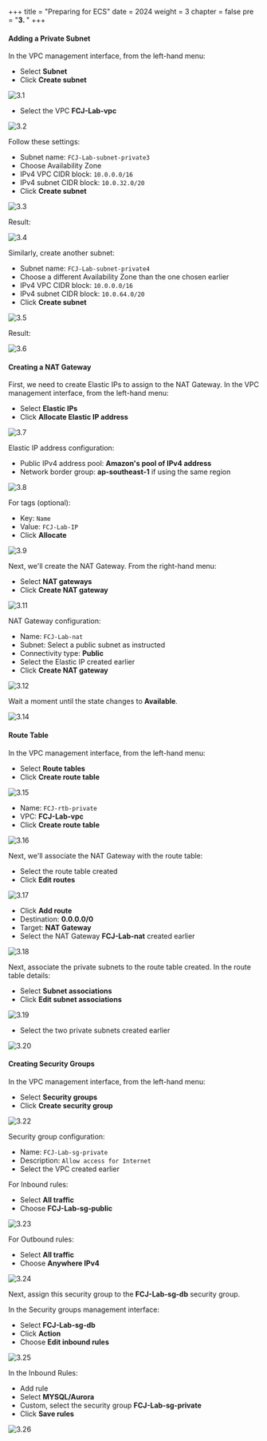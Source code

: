 +++ 
title = "Preparing for ECS" 
date = 2024 
weight = 3 
chapter = false 
pre = "<b>3. </b>" 
+++

#### Adding a Private Subnet

In the VPC management interface, from the left-hand menu:

- Select **Subnet**
- Click **Create subnet**

![3.1](/images/3-prepare-for-ecs/3.1.png)

- Select the VPC **FCJ-Lab-vpc**

![3.2](/images/3-prepare-for-ecs/3.2.png)

Follow these settings:

- Subnet name: `FCJ-Lab-subnet-private3`
- Choose Availability Zone
- IPv4 VPC CIDR block: `10.0.0.0/16`
- IPv4 subnet CIDR block: `10.0.32.0/20`
- Click **Create subnet**

![3.3](/images/3-prepare-for-ecs/3.3.png)

Result:

![3.4](/images/3-prepare-for-ecs/3.4.png)

Similarly, create another subnet:

- Subnet name: `FCJ-Lab-subnet-private4`
- Choose a different Availability Zone than the one chosen earlier
- IPv4 VPC CIDR block: `10.0.0.0/16`
- IPv4 subnet CIDR block: `10.0.64.0/20`
- Click **Create subnet**

![3.5](/images/3-prepare-for-ecs/3.5.png)

Result:

![3.6](/images/3-prepare-for-ecs/3.6.png)

#### Creating a NAT Gateway

First, we need to create Elastic IPs to assign to the NAT Gateway. In the VPC management interface, from the left-hand menu:

- Select **Elastic IPs**
- Click **Allocate Elastic IP address**

![3.7](/images/3-prepare-for-ecs/3.7.png)

Elastic IP address configuration:

- Public IPv4 address pool: **Amazon's pool of IPv4 address**
- Network border group: **ap-southeast-1** if using the same region

![3.8](/images/3-prepare-for-ecs/3.8.png)

For tags (optional):

- Key: `Name`
- Value: `FCJ-Lab-IP`
- Click **Allocate**

![3.9](/images/3-prepare-for-ecs/3.9.png)

Next, we'll create the NAT Gateway. From the right-hand menu:

- Select **NAT gateways**
- Click **Create NAT gateway**

![3.11](/images/3-prepare-for-ecs/3.11.png)

NAT Gateway configuration:

- Name: `FCJ-Lab-nat`
- Subnet: Select a public subnet as instructed
- Connectivity type: **Public**
- Select the Elastic IP created earlier
- Click **Create NAT gateway**

![3.12](/images/3-prepare-for-ecs/3.12.png)

Wait a moment until the state changes to **Available**.

![3.14](/images/3-prepare-for-ecs/3.14.png)

#### Route Table

In the VPC management interface, from the left-hand menu:

- Select **Route tables**
- Click **Create route table**

![3.15](/images/3-prepare-for-ecs/3.15.png)

- Name: `FCJ-rtb-private`
- VPC: **FCJ-Lab-vpc**
- Click **Create route table**

![3.16](/images/3-prepare-for-ecs/3.16.png)

Next, we'll associate the NAT Gateway with the route table:

- Select the route table created
- Click **Edit routes**

![3.17](/images/3-prepare-for-ecs/3.17.png)

- Click **Add route**
- Destination: **0.0.0.0/0**
- Target: **NAT Gateway**
- Select the NAT Gateway **FCJ-Lab-nat** created earlier

![3.18](/images/3-prepare-for-ecs/3.18.png)

Next, associate the private subnets to the route table created. In the route table details:

- Select **Subnet associations**
- Click **Edit subnet associations**

![3.19](/images/3-prepare-for-ecs/3.19.png)

- Select the two private subnets created earlier

![3.20](/images/3-prepare-for-ecs/3.20.png)

#### Creating Security Groups

In the VPC management interface, from the left-hand menu:

- Select **Security groups**
- Click **Create security group**

![3.22](/images/3-prepare-for-ecs/3.22.png)

Security group configuration:

- Name: `FCJ-Lab-sg-private`
- Description: `Allow access for Internet`
- Select the VPC created earlier

For Inbound rules:

- Select **All traffic**
- Choose **FCJ-Lab-sg-public**

![3.23](/images/3-prepare-for-ecs/3.23.png)

For Outbound rules:

- Select **All traffic**
- Choose **Anywhere IPv4**

![3.24](/images/3-prepare-for-ecs/3.24.png)

Next, assign this security group to the **FCJ-Lab-sg-db** security group.

In the Security groups management interface:

- Select **FCJ-Lab-sg-db**
- Click **Action**
- Choose **Edit inbound rules**

![3.25](/images/3-prepare-for-ecs/3.25.png)

In the Inbound Rules:

- Add rule
- Select **MYSQL/Aurora**
- Custom, select the security group **FCJ-Lab-sg-private**
- Click **Save rules**

![3.26](/images/3-prepare-for-ecs/3.26.png)
